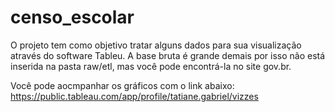 # censo_escolar

O projeto tem como objetivo tratar alguns dados para sua visualização através do software Tableu.
A base bruta é grande demais por isso não está inserida na pasta raw/etl, mas você pode encontrá-la no site gov.br.

Você pode aocmpanhar os gráficos com o link abaixo:
https://public.tableau.com/app/profile/tatiane.gabriel/vizzes 
